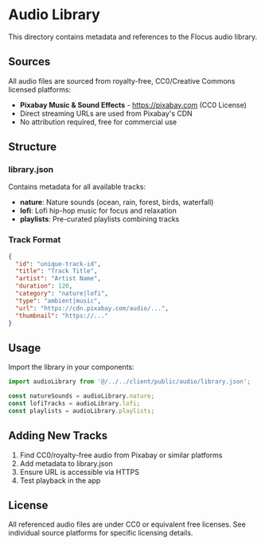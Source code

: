 # Audio Library

This directory contains metadata and references to the Flocus audio library.

## Sources

All audio files are sourced from royalty-free, CC0/Creative Commons licensed platforms:

- **Pixabay Music & Sound Effects** - https://pixabay.com (CC0 License)
- Direct streaming URLs are used from Pixabay's CDN
- No attribution required, free for commercial use

## Structure

### library.json
Contains metadata for all available tracks:
- **nature**: Nature sounds (ocean, rain, forest, birds, waterfall)
- **lofi**: Lofi hip-hop music for focus and relaxation
- **playlists**: Pre-curated playlists combining tracks

### Track Format
```json
{
  "id": "unique-track-id",
  "title": "Track Title",
  "artist": "Artist Name",
  "duration": 120,
  "category": "nature|lofi",
  "type": "ambient|music",
  "url": "https://cdn.pixabay.com/audio/...",
  "thumbnail": "https://..."
}
```

## Usage

Import the library in your components:
```typescript
import audioLibrary from '@/../../client/public/audio/library.json';

const natureSounds = audioLibrary.nature;
const lofiTracks = audioLibrary.lofi;
const playlists = audioLibrary.playlists;
```

## Adding New Tracks

1. Find CC0/royalty-free audio from Pixabay or similar platforms
2. Add metadata to library.json
3. Ensure URL is accessible via HTTPS
4. Test playback in the app

## License

All referenced audio files are under CC0 or equivalent free licenses.
See individual source platforms for specific licensing details.
